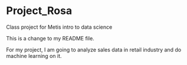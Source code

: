 # Project_Rosa
Class project for Metis intro to data science

This is a change to my README file.

For my project, I am going to analyze sales data in retail industry and do machine learning on it.

